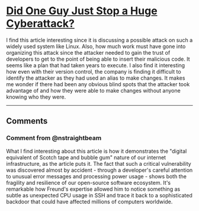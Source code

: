 # [Did One Guy Just Stop a Huge Cyberattack?](https://www.nytimes.com/2024/04/03/technology/prevent-cyberattack-linux.html?searchResultPosition=5)

I find this article interesting since it is discussing a possible attack on such a widely used system like Linux. Also, how much work must have gone into organizing this attack since the attacker needed to gain the trust of developers to get to the point of being able to insert their malicious code. It seems like a plan that had taken years to execute. I also find it interesting how even with their version control, the company is finding it difficult to identify the attacker as they had used an alias to make changes. It makes me wonder if there had been any obvious blind spots that the attacker took advantage of and how they were able to make changes without anyone knowing who they were.

---

## Comments

### Comment from @nstraightbeam


What I find interesting about this article is how it demonstrates the "digital equivalent of Scotch tape and bubble gum" nature of our internet infrastructure, as the article puts it. The fact that such a critical vulnerability was discovered almost by accident - through a developer's careful attention to unusual error messages and processing power usage - shows both the fragility and resilience of our open-source software ecosystem. It's remarkable how Freund's expertise allowed him to notice something as subtle as unexpected CPU usage in SSH and trace it back to a sophisticated backdoor that could have affected millions of computers worldwide.

